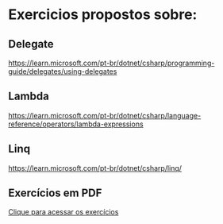 # Exercicios propostos sobre:
## Delegate
https://learn.microsoft.com/pt-br/dotnet/csharp/programming-guide/delegates/using-delegates

## Lambda
https://learn.microsoft.com/pt-br/dotnet/csharp/language-reference/operators/lambda-expressions

## Linq
https://learn.microsoft.com/pt-br/dotnet/csharp/linq/

## Exercícios em PDF
[Clique para acessar os exercícios](https://github.com/andrejava2022/Exercicios_Delegate_Lambda_Linq_Csharp/blob/main/DelegatesLambdaLinq/Exercicios_Delegates_Lambda.pdf)
